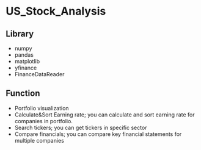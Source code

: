 # US_Stock_Analysis

## Library
- numpy
- pandas
- matplotlib
- yfinance
- FinanceDataReader

## Function
- Portfolio visualization
- Calculate&Sort Earning rate; you can calculate and sort earning rate for companies in portfolio.
- Search tickers; you can get tickers in specific sector
- Compare financials; you can compare key financial statements for multiple companies

